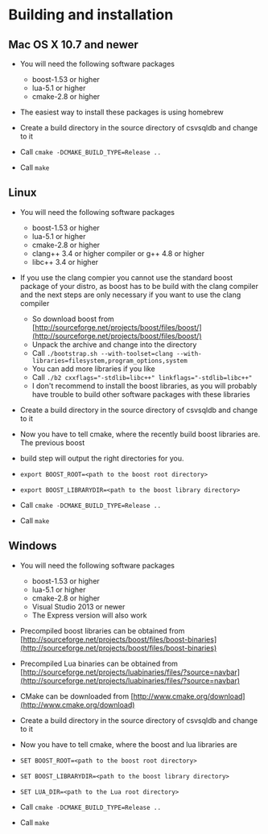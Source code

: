 # Building and installation
## Mac OS X 10.7 and newer
- You will need the following software packages
  - boost-1.53 or higher
  - lua-5.1 or higher
  - cmake-2.8 or higher

- The easiest way to install these packages is using homebrew
- Create a build directory in the source directory of csvsqldb and change to it
- Call `cmake -DCMAKE_BUILD_TYPE=Release ..`
- Call `make`

## Linux
- You will need the following software packages
  - boost-1.53 or higher
  - lua-5.1 or higher
  - cmake-2.8 or higher
  - clang++ 3.4 or higher compiler or g++ 4.8 or higher
  - libc++ 3.4 or higher

- If you use the clang compier you cannot use the standard boost package of your distro, as boost has to be build with the clang compiler and the next steps are only necessary if you want to use the clang compiler
  - So download boost from [http://sourceforge.net/projects/boost/files/boost/](http://sourceforge.net/projects/boost/files/boost/)
  - Unpack the archive and change into the directory
  - Call `./bootstrap.sh --with-toolset=clang --with-libraries=filesystem,program_options,system`
  - You can add more libraries if you like
  - Call `./b2 cxxflags="-stdlib=libc++" linkflags="-stdlib=libc++"`
  - I don't recommend to install the boost libraries, as you will probably have trouble to build other software packages with these libraries
- Create a build directory in the source directory of csvsqldb and change to it
- Now you have to tell cmake, where the recently build boost libraries are. The previous boost
- build step will output the right directories for you.
- `export BOOST_ROOT=<path to the boost root directory>`
- `export BOOST_LIBRARYDIR=<path to the boost library directory>`
- Call `cmake -DCMAKE_BUILD_TYPE=Release ..`
- Call `make`

## Windows
- You will need the following software packages
  - boost-1.53 or higher
  - lua-5.1 or higher
  - cmake-2.8 or higher
  - Visual Studio 2013 or newer
  - The Express version will also work

- Precompiled boost libraries can be obtained from  [http://sourceforge.net/projects/boost/files/boost-binaries](http://sourceforge.net/projects/boost/files/boost-binaries)
- Precompiled Lua binaries can be obtained from  [http://sourceforge.net/projects/luabinaries/files/?source=navbar](http://sourceforge.net/projects/luabinaries/files/?source=navbar)
- CMake can be downloaded from [http://www.cmake.org/download](http://www.cmake.org/download)
- Create a build directory in the source directory of csvsqldb and change to it
- Now you have to tell cmake, where the boost and lua libraries are
- `SET BOOST_ROOT=<path to the boost root directory>`
- `SET BOOST_LIBRARYDIR=<path to the boost library directory>`
- `SET LUA_DIR=<path to the Lua root directory>`
- Call `cmake -DCMAKE_BUILD_TYPE=Release ..`
- Call `make`
